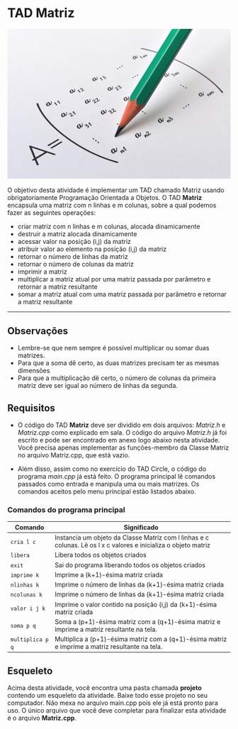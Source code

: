 # TAD Matriz

![](figura.jpg)

O objetivo desta atividade é implementar um TAD chamado Matriz usando obrigatoriamente Programação Orientada a Objetos. O TAD **Matriz** encapsula uma matriz com n linhas e m colunas, sobre a qual podemos fazer as seguintes operações:

- criar matriz com n linhas e m colunas, alocada dinamicamente
- destruir a matriz alocada dinamicamente
- acessar valor na posição (i,j) da matriz
- atribuir valor ao elemento na posição (i,j) da matriz
- retornar o número de linhas da matriz
- retornar o número de colunas da matriz
- imprimir a matriz
- multiplicar a matriz atual por uma matriz passada por parâmetro e retornar a matriz resultante
- somar a matriz atual com uma matriz passada por parâmetro e retornar a matriz resultante

---
## Observações
- Lembre-se que nem sempre é possível multiplicar ou somar duas matrizes. 
- Para que a soma dê certo, as duas matrizes precisam ter as mesmas dimensões
- Para que a multiplicação dê certo, o número de colunas da primeira matriz deve ser igual ao número de linhas da segunda. 

## Requisitos

- O código do TAD **Matriz** deve ser dividido em dois arquivos: *Matriz.h* e *Matriz.cpp* como explicado em sala. O código do arquivo *Matriz.h* já foi escrito e pode ser encontrado em anexo logo abaixo nesta atividade. Você precisa apenas implementar as funções-membro da Classe Matriz no arquivo Matriz.cpp, que está vazio.

- Além disso, assim como no exercício do TAD Circle, o código do programa *main.cpp* já está feito. O programa principal lê comandos passados como entrada e manipula uma ou mais matrizes. Os comandos aceitos pelo menu principal estão listados abaixo.

### Comandos do programa principal

| Comando | Significado |
| --- | --- |
| `cria l c ` | Instancia um objeto da Classe Matriz com l linhas e c colunas. Lê os l x c valores e inicializa o objeto matriz |
| `libera` | Libera todos os objetos criados |
| `exit` | Sai do programa liberando todos os objetos criados |
| `imprime k` | Imprime a (k+1)-ésima matriz criada |
| `nlinhas k` | Imprime o número de linhas da (k+1)-ésima matriz criada |
| `ncolunas k` | Imprime o número de linhas da (k+1)-ésima matriz criada |
| `valor i j k` | Imprime o valor contido na posição (i,j) da (k+1)-ésima matriz criada |
| `soma p q` | Soma a (p+1)-ésima matriz com a (q+1)-ésima matriz e imprime a matriz resultante na tela. |
| `multiplica p q` | Multiplica a (p+1)-ésima matriz com a (q+1)-ésima matriz e imprime a matriz resultante na tela. |


## Esqueleto

Acima desta atividade, você encontra uma pasta chamada **projeto** contendo um esqueleto da atividade.  Baixe todo esse projeto no seu computador. Não mexa no arquivo main.cpp pois ele já está pronto para uso. O único arquivo que você deve completar para finalizar esta atividade é o arquivo **Matriz.cpp**.


